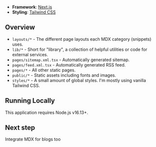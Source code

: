 - **Framework**: [Next.js](https://nextjs.org/)
- **Styling**: [Tailwind CSS](https://tailwindcss.com/)

## Overview

- `layouts/*` - The different page layouts each MDX category (snippets) uses.
- `lib/*` - Short for "library", a collection of helpful utilities or code for external services.
- `pages/sitemap.xml.tsx` - Automatically generated sitemap.
- `pages/feed.xml.tsx` - Automatically generated RSS feed.
- `pages/*` - All other static pages.
- `public/*` - Static assets including fonts and images.
- `styles/*` - A small amount of global styles. I'm mostly using vanilla Tailwind CSS.

## Running Locally

This application requires Node.js v16.13+.

## Next step
Integrate MDX for blogs too
